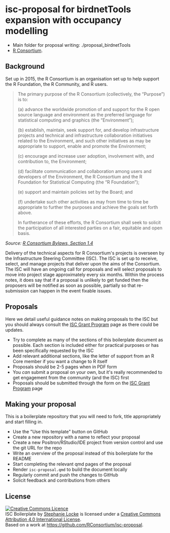 # isc-proposal for birdnetTools expansion with occupancy modelling


- Main folder for proposal writing: ./proposal_birdnetTools
- [R Consortium](https://www.r-consortium.org).




## Background

Set up in 2015, the R Consortium is an organisation set up to help support the R Foundation, the R Community, and R users.

> The primary purpose of the R Consortium (collectively, the “Purpose”) is to:
>
>(a) advance the worldwide promotion of and support for the R open source language and environment as the preferred language for statistical computing and graphics (the “Environment”);
>
>(b) establish, maintain, seek support for, and develop infrastructure projects and technical and infrastructure collaboration initiatives related to the Environment, and such other initiatives as may be appropriate to support, enable and promote the Environment;
>
>(c) encourage and increase user adoption, involvement with, and contribution to, the Environment;
>
>(d) facilitate communication and collaboration among users and developers of the Environment, the R Consortium and the R Foundation for Statistical Computing (the “R Foundation”);
>
>(e) support and maintain policies set by the Board; and
>
>(f) undertake such other activities as may from time to time be appropriate to further the purposes and achieve the goals set forth above.
>
>In furtherance of these efforts, the R Consortium shall seek to solicit the participation of all interested parties on a fair, equitable and open basis.

_Source: [R Consortium Bylaws, Section 1.4](https://r-consortium.org/rc-docs/R-Consortium-Bylaws-7-9-2024.pdf)_

Delivery of the technical aspects for R Consortium's projects is overseen by the Infrastructure Steering Committee (ISC). The ISC is set up to receive, select, and manage projects that deliver upon the aims of the Consortium. The ISC will have an ongoing call for proposals and will select proposals to move into project stage approximately every six months. Within the process notes, it does say that if a proposal is unlikely to get funded then the proposers will be notified as soon as possible, partially so that re-submission can happen in the event fixable issues.

## Proposals

Here we detail useful guidance notes on making proposals to the ISC but you should always consult the [ISC Grant Program](https://r-consortium.org/all-projects/callforproposals.html) page as there could be updates.

- Try to complete as many of the sections of this boilerplate document as possible. Each section is included either for practical purposes or has been specifically requested by the ISC
- Add relevant additional sections, like the letter of support from an R Core member if you want a change to R itself
- Proposals should be 2-5 pages when in PDF form
- You *can* submit a proposal on your own, but it's really recommended to get engagement from the community (and the ISC) first
- Proposals should be submitted through the form on the [ISC Grant Program](https://r-consortium.org/all-projects/callforproposals.html) page

## Making your proposal

This is a boilerplate repository that you will need to fork, title appropriately and start filling in.

-   Use the "Use this template" button on GitHub
-   Create a new repository with a name to reflect your proposal
-   Create a new Positron/RStudio/IDE project from version control and use the git URL for the repo
-   Write an overview of the proposal instead of this boilerplate for the README
-   Start completing the relevant qmd pages of the proposal
-   Render `isc-proposal.qmd` to build the document locally
-   Regularly commit and push the changes to GitHub
-   Solicit feedback and contributions from others


## License

<a rel="license" href="http://creativecommons.org/licenses/by/4.0/"><img alt="Creative Commons Licence" style="border-width:0" src="https://i.creativecommons.org/l/by/4.0/88x31.png" /></a><br /><span xmlns:dct="http://purl.org/dc/terms/" property="dct:title">ISC Boilerplate</span> by <a xmlns:cc="http://creativecommons.org/ns#" href="https://github.com/stephlocke" property="cc:attributionName" rel="cc:attributionURL">Stephanie Locke</a> is licensed under a <a rel="license" href="http://creativecommons.org/licenses/by/4.0/">Creative Commons Attribution 4.0 International License</a>.<br />Based on a work at <a xmlns:dct="http://purl.org/dc/terms/" href="https://github.com/RConsortium/isc-proposal" rel="dct:source">https://github.com/RConsortium/isc-proposal</a>.
